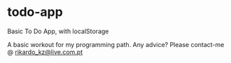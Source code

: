 # todo-app
Basic To Do App, with localStorage

A basic workout for my programming path.
Any advice? Please contact-me @ rikardo_kz@live.com.pt
